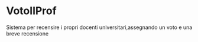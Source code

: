 # VotoIlProf
Sistema per recensire i propri docenti universitari,assegnando un voto e una breve recensione
